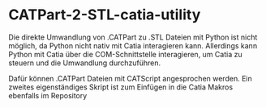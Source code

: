 # CATPart-2-STL-catia-utility
Die direkte Umwandlung von .CATPart zu .STL Dateien mit Python ist nicht möglich, da Python nicht nativ mit Catia interagieren kann. Allerdings kann Python mit Catia über die COM-Schnittstelle interagieren, um Catia zu steuern und die Umwandlung durchzuführen.

Dafür können .CATPart Dateien mit CATScript angesprochen werden. Ein zweites eigenständiges Skript ist zum Einfügen in die Catia Makros ebenfalls im Repository
